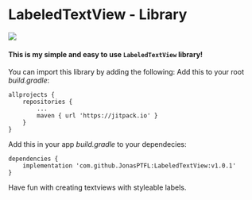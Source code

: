 # LabeledTextView - Library


[![](https://jitpack.io/v/JonasPTFL/LabeledTextView.svg)](https://jitpack.io/#JonasPTFL/LabeledTextView)

#### This is my simple and easy to use  `LabeledTextView` library!


You can import this library by adding the following:
Add this to your root _build.gradle_:
```
allprojects {
    repositories {
        ...
        maven { url 'https://jitpack.io' }
    }
}
```
Add this in your app _build.gradle_ to your dependecies:
```
dependencies {
    implementation 'com.github.JonasPTFL:LabeledTextView:v1.0.1'
}
```


Have fun with creating textviews with styleable labels.
